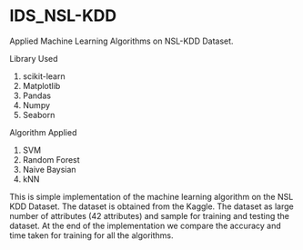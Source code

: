 # IDS_NSL-KDD
Applied Machine Learning Algorithms on NSL-KDD Dataset. 

Library Used
1. scikit-learn
2. Matplotlib
3. Pandas
4. Numpy
5. Seaborn


Algorithm Applied
1. SVM
2. Random Forest
3. Naive Baysian
4. kNN

This is simple implementation of the machine learning algorithm on the NSL KDD Dataset. The dataset is obtained from the Kaggle. The dataset as large number of attributes (42 attributes) and sample for training and testing the dataset. At the end of the implementation we compare the accuracy and time taken for training for all the algorithms.

